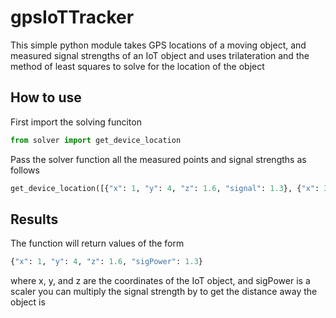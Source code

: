 # gpsIoTTracker
This simple python module takes GPS locations of a moving object, and measured signal strengths of an IoT object and uses trilateration and the method of least squares to solve for the location of the object 

## How to use

First import the solving funciton

```python
from solver import get_device_location
```

Pass the solver function all the measured points and signal strengths as follows

```python
get_device_location([{"x": 1, "y": 4, "z": 1.6, "signal": 1.3}, {"x": 3, "y": 3.5, "z": 7.5, "signal": 3.3}...]
```

## Results

The function will return values of the form
```python
{"x": 1, "y": 4, "z": 1.6, "sigPower": 1.3}
```
where x, y, and z are the coordinates of the IoT object, and sigPower is a scaler you can multiply the signal strength by to get the distance away the object is

